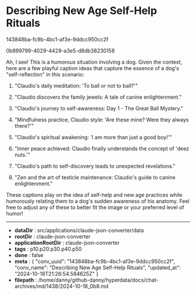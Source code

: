 # Describing New Age Self-Help Rituals

143848ba-fc9b-4bc1-af3e-9ddcc950cc2f

0b899799-4029-4429-a3e5-d8db38230158

 Ah, I see! This is a humorous situation involving a dog. Given the context, here are a few playful caption ideas that capture the essence of a dog's "self-reflection" in this scenario:

1. "Claudio's daily meditation: 'To ball or not to ball?'"

2. "Claudio discovers the family jewels: A tale of canine enlightenment."

3. "Claudio's journey to self-awareness: Day 1 - The Great Ball Mystery."

4. "Mindfulness practice, Claudio style: 'Are these mine? Were they always there?'"

5. "Claudio's spiritual awakening: 'I am more than just a good boy!'"

6. "Inner peace achieved: Claudio finally understands the concept of 'deez nuts.'"

7. "Claudio's path to self-discovery leads to unexpected revelations."

8. "Zen and the art of testicle maintenance: Claudio's guide to canine enlightenment."

These captions play on the idea of self-help and new age practices while humorously relating them to a dog's sudden awareness of his anatomy. Feel free to adjust any of these to better fit the image or your preferred level of humor!

---

* **dataDir** : src/applications/claude-json-converter/data
* **rootDir** : claude-json-converter
* **applicationRootDir** : claude-json-converter
* **tags** : p10.p20.p30.p40.p50
* **done** : false
* **meta** : {
  "conv_uuid": "143848ba-fc9b-4bc1-af3e-9ddcc950cc2f",
  "conv_name": "Describing New Age Self-Help Rituals",
  "updated_at": "2024-10-18T21:26:54.584625Z"
}
* **filepath** : /home/danny/github-danny/hyperdata/docs/chat-archives/md/1438/2024-10-18_0b8.md